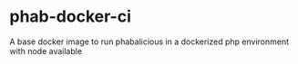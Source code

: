 # phab-docker-ci

A base docker image to run phabalicious in a dockerized php environment with node available

